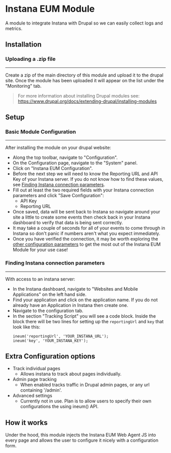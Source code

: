 # Instana EUM Module
A module to integrate Instana with Drupal so we can easily collect logs and metrics.

## Installation

### Uploading a .zip file
---
Create a zip of the main directory of this module and upload it to the drupal site. Once the module has been uploaded it will appear on the list under the "Monitoring" tab.
> For more information about installing Drupal modules see: https://www.drupal.org/docs/extending-drupal/installing-modules

## Setup

### Basic Module Configuration
---
After installing the module on your drupal website:
- Along the top toolbar, navigate to "Configuration".
- On the Configuration page, navigate to the "System" panel.
- Click on "Instana EUM Configuration".
- Before the next step we will need to know the Reporting URL and API Key of your Instana server. If you do not know how to find these values, see [Finding Instana connection parameters](#-finding-instana-connection-parameters).
- Fill out at least the two required fields with your Instana connection parameters and click "Save Configuration":
  - API Key
  - Reporting URL
- Once saved, data will be sent back to Instana so navigate around your site a little to create some events then check back in your Instana dashboard to verify that data is being sent correctly. 
- It may take a couple of seconds for all of your events to come through in Instana so don't panic if numbers aren't what you expect immediately. 
- Once you have verified the connection, it may be worth exploring the [other configuration parameters](#-extra-configuration-options) to get the most out of the Instana EUM Module for your use case!


### Finding Instana connection parameters
---
With access to an instana server:

- In the Instana dashboard, navigate to "Websites and Mobile Applications" on the left hand side.
- Find your application and click on the application name. If you do not already have an Application in Instana then create one.
- Navigate to the configuration tab.
- In the section "Tracking Script" you will see a code block. Inside the block there will be two lines for setting up the `reportingUrl` and `key` that look like this:
  ```
  ineum('reportingUrl', 'YOUR_INSTANA_URL');
  ineum('key', 'YOUR_INSTANA_KEY');
  ```

## Extra Configuration options
  - Track individual pages
    - Allows instana to track about pages individually.
  - Admin page tracking
    - When enabled tracks traffic in Drupal admin pages, or any url containing '/admin'.
  - Advanced settings
    - Currently not in use. Plan is to allow users to specify their own configurations the using ineum() API.
  
## How it works
Under the hood, this module injects the Instana EUM Web Agent JS into every page and allows the user to configure it nicely with a configuration form.

